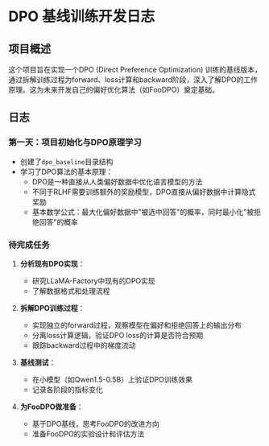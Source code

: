 # DPO 基线训练开发日志

## 项目概述

这个项目旨在实现一个DPO (Direct Preference Optimization) 训练的基线版本，通过拆解训练过程为forward、loss计算和backward阶段，深入了解DPO的工作原理。这为未来开发自己的偏好优化算法（如FooDPO）奠定基础。

## 日志

### 第一天：项目初始化与DPO原理学习

- 创建了`dpo_baseline`目录结构
- 学习了DPO算法的基本原理：
  - DPO是一种直接从人类偏好数据中优化语言模型的方法
  - 不同于RLHF需要训练额外的奖励模型，DPO直接从偏好数据中计算隐式奖励
  - 基本数学公式：最大化偏好数据中"被选中回答"的概率，同时最小化"被拒绝回答"的概率

### 待完成任务

1. **分析现有DPO实现**：
   - 研究LLaMA-Factory中现有的DPO实现
   - 了解数据格式和处理流程

2. **拆解DPO训练过程**：
   - 实现独立的forward过程，观察模型在偏好和拒绝回答上的输出分布
   - 分离loss计算逻辑，验证DPO loss的计算是否符合预期
   - 跟踪backward过程中的梯度流动

3. **基线测试**：
   - 在小模型（如Qwen1.5-0.5B）上验证DPO训练效果
   - 记录各阶段的指标变化

4. **为FooDPO做准备**：
   - 基于DPO基线，思考FooDPO的改进方向
   - 准备FooDPO的实验设计和评估方法 